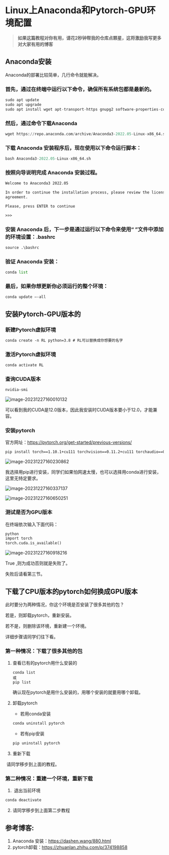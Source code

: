 # Linux上Anaconda和Pytorch-GPU环境配置

> **如果这篇教程对你有用，请花2秒钟帮我的仓库点颗星，这将激励我写更多对大家有用的博客**

##  Anaconda安装

Anaconda的部署比较简单，几行命令就能解决。

### 首先，通过在终端中运行以下命令，确保所有系统包都是最新的。

```python
sudo apt update
sudo apt upgrade
sudo apt install wget apt-transport-https gnupg2 software-properties-common
```

### 然后，通过命令下载Anaconda

```python	
wget https://repo.anaconda.com/archive/Anaconda3-2022.05-Linux-x86_64.sh
```

### 下载 Anaconda 安装程序后，现在使用以下命令运行脚本：

```python
bash Anaconda3-2022.05-Linux-x86_64.sh
```



### 按照向导说明完成 Anaconda 安装过程。
```xml
Welcome to Anaconda3 2022.05

In order to continue the installation process, please review the license
agreement.

Please, press ENTER to continue

>>>
```

### 安装 Anaconda 后，下一步是通过运行以下命令来使用“ ”文件中添加的环境设置：.bashrc
```xml
source .\bashrc
```

### 验证 Anaconda 安装：
```python
conda list
```

### 最后，如果你想更新你必须运行的整个环境：
```xml
conda update –-all
```



## 安装Pytorch-GPU版本的

### 新建Pytorch虚拟环境
```xml
conda create -n RL python=3.8 # RL可以替换成你想要的名字
```

### 激活Pytorch虚拟环境

```xml
conda activate RL
```

### 查询CUDA版本

```xml
nvidia-smi
```

![image-20231227160010132](./assets/image-20231227160010132.png)

可以看到我的CUDA是12.0版本，因此我安装时CUDA版本要小于12.0，才能兼容。

### 安装pytorch

官方网址：https://pytorch.org/get-started/previous-versions/

```xml
pip install torch==1.10.1+cu111 torchvision==0.11.2+cu111 torchaudio==0.10.1 -f https://download.pytorch.org/whl/cu111/torch_stable.html
```



![image-20231227160230862](./assets/image-20231227160230862.png)

我选择用pip进行安装，同学们如果怕网速太慢，也可以选择用conda进行安装，这里无特定要求。

![image-20231227160337137](./assets/image-20231227160337137.png)

![image-20231227160650251](./assets/image-20231227160650251.png)



### 测试是否为GPU版本

在终端依次输入下面代码：

```xml
python
import torch
torch.cuda.is_available()
```

![image-20231227160918216](./assets/image-20231227160918216.png)

True ,则为成功否则就是失败了。

失败后请看第三节。

## 下载了CPU版本的pytorch如何换成GPU版本

此时要分为两种情况，你这个环境是否安装了很多其他的包？

若是，则卸载pytorch，重新安装。

若不是，则删除该环境，重新建一个环境。

详细步骤请同学们往下看。

### 第一种情况：下载了很多其他的包

1. 查看已有的pytorch用什么安装的

   ```
   conda list
   或
   pip list
   ```

   确认现在pytorch是用什么安装的，用哪个安装的就要用哪个卸载。

2. 卸载pytorch

   - 若用conda安装

   ```xml
   conda uninstall pytorch
   ```

   - 若有pip安装

   ```xml
   pip uninstall pytorch
   ```

3. 重新下载

​	请同学移步到上面的教程。

### 第二种情况：重建一个环境，重新下载

1. ​	退出当前环境

```xml
conda deactivate
```

2. 请同学移步到上面第二步教程

## 参考博客:

1. Anaconda 安装：https://dashen.wang/880.html
2. pytorch卸载：https://zhuanlan.zhihu.com/p/374198858
